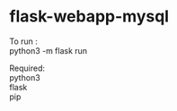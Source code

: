 # flask-webapp-mysql

To run : <br>
python3 -m flask run <br>

Required: <br>
python3 <br>
flask <br>
pip<br>
